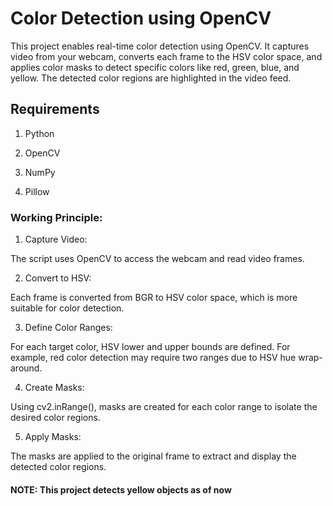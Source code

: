 # Color Detection using OpenCV

This project enables real-time color detection using OpenCV. It captures video from your webcam, converts each frame to the HSV color space, and applies color masks to detect specific colors like red, green, blue, and yellow. The detected color regions are highlighted in the video feed.

## Requirements
1. Python 

2. OpenCV

3. NumPy
   
4. Pillow


### Working Principle:
1. Capture Video:

The script uses OpenCV to access the webcam and read video frames.

2. Convert to HSV:

Each frame is converted from BGR to HSV color space, which is more suitable for color detection.

3. Define Color Ranges:

For each target color, HSV lower and upper bounds are defined. For example, red color detection may require two ranges due to HSV hue wrap-around.

4. Create Masks:

Using cv2.inRange(), masks are created for each color range to isolate the desired color regions.

5. Apply Masks:

The masks are applied to the original frame to extract and display the detected color regions.

#### NOTE: This project detects yellow objects as of now 
